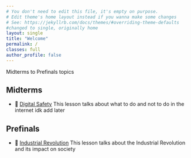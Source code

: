 ```yaml
---
# You don't need to edit this file, it's empty on purpose.
# Edit theme's home layout instead if you wanna make some changes
# See: https://jekyllrb.com/docs/themes/#overriding-theme-defaults
#changed to single, originally home
layout: single
title: "Welcome"
permalink: /
classes: full
author_profile: false
---
```


Midterms to Prefinals topics
## Midterms
- :blue_book: [Digital Safety](/lessons/digital-safety)
  This lesson talks about what to do and not to do in the internet idk add later

## Prefinals
- :orange_book: [Industrial Revolution](/lessons/Indus-revo)
  This lesson talks about the Industrial Revolution and its impact on society
